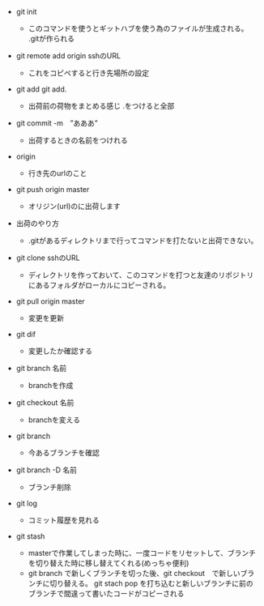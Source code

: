 - git init

    - このコマンドを使うとギットハブを使う為のファイルが生成される。
    .gitが作られる

- git remote add origin sshのURL

    - これをコピペすると行き先場所の設定


- git add git add.

    - 出荷前の荷物をまとめる感じ
    .をつけると全部
- git commit -m　”あああ”

    - 出荷するときの名前をつけれる
- origin

    - 行き先のurlのこと
- git push origin master

    - オリジン(url)のに出荷します
- 出荷のやり方

    - .gitがあるディレクトリまで行ってコマンドを打たないと出荷できない。
- git clone sshのURL

    - ディレクトリを作っておいて、このコマンドを打つと友達のリポジトリにあるフォルダがローカルにコピーされる。
- git pull origin master

    - 変更を更新

- git dif

    - 変更したか確認する

- git branch 名前

    - branchを作成

- git checkout 名前

    - branchを変える

- git branch

    - 今あるブランチを確認

- git branch -D 名前

    - ブランチ削除

- git log

    - コミット履歴を見れる

- git stash

    - masterで作業してしまった時に、一度コードをリセットして、ブランチを切り替えた時に移し替えてくれる(めっちゃ便利)
    - git branch で新しくブランチを切った後、git checkout　で新しいブランチに切り替える。
    git stach pop  を打ち込むと新しいブランチに前のブランチで間違って書いたコードがコピーされる